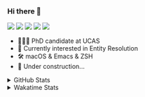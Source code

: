 ### Hi there 👋

[![](https://img.shields.io/badge/-Email-325180?logo=maildotru&logoColor=white&style=flat-square)](mailto:hi@wang.tianshu.me)
[![](https://img.shields.io/badge/-GitHub-black?logo=GitHub&style=flat-square)](https://github.com/tshu-w)
[![](https://img.shields.io/badge/-Telegram-26a5e4?labelColor=fafafa&logo=telegram&style=flat-square)](https://t.me/tshu_w) 
[![](https://img.shields.io/badge/-Twitter-1da1f2?logo=Twitter&logoColor=white&style=flat-square)](https://twitter.com/tshu_w)
[![](https://komarev.com/ghpvc/?username=tshu-w&color=blueviolet&style=flat-square)]()



- 🧑🏻‍🎓 PhD candidate at UCAS
- 🔭 Currently interested in Entity Resolution
- 🛠 macOS & Emacs & ZSH
- 🚧 Under construction...

<details>

<summary>GitHub Stats</summary>

![Tianshu's GitHub stats](https://github-readme-stats.vercel.app/api?username=tshu-w&show_icons=true&theme=buefy&count_private=true)
  
</details>


<details>
  <summary>Wakatime Stats</summary>

  Currently, files accessed by tramp cannot be tracked by wakatime, see https://github.com/wakatime/wakatime-mode/issues/27
  <br>
  
<!--START_SECTION:waka-->
![Code Time](http://img.shields.io/badge/Code%20Time-0%20secs-blue)

**I'm an Early 🐤** 

```text
🌞 Morning    50 commits     ███░░░░░░░░░░░░░░░░░░░░░░   13.26% 
🌆 Daytime    178 commits    ███████████░░░░░░░░░░░░░░   47.21% 
🌃 Evening    145 commits    █████████░░░░░░░░░░░░░░░░   38.46% 
🌙 Night      4 commits      ░░░░░░░░░░░░░░░░░░░░░░░░░   1.06%

```
📅 **I'm Most Productive on Monday** 

```text
Monday       82 commits     █████░░░░░░░░░░░░░░░░░░░░   21.75% 
Tuesday      50 commits     ███░░░░░░░░░░░░░░░░░░░░░░   13.26% 
Wednesday    63 commits     ████░░░░░░░░░░░░░░░░░░░░░   16.71% 
Thursday     45 commits     ███░░░░░░░░░░░░░░░░░░░░░░   11.94% 
Friday       37 commits     ██░░░░░░░░░░░░░░░░░░░░░░░   9.81% 
Saturday     62 commits     ████░░░░░░░░░░░░░░░░░░░░░   16.45% 
Sunday       38 commits     ██░░░░░░░░░░░░░░░░░░░░░░░   10.08%

```


📊 **This Week I Spent My Time On** 

```text
💬 Programming Languages: 
Org                      5 hrs 49 mins       ███████████░░░░░░░░░░░░░░   47.28% 
sh                       4 hrs 28 mins       █████████░░░░░░░░░░░░░░░░   36.32% 
Emacs Lisp               1 hr 55 mins        ████░░░░░░░░░░░░░░░░░░░░░   15.65% 
Git                      3 mins              ░░░░░░░░░░░░░░░░░░░░░░░░░   0.5% 
JSON                     1 min               ░░░░░░░░░░░░░░░░░░░░░░░░░   0.15%

🔥 Editors: 
Emacs                    7 hrs 50 mins       ████████████████░░░░░░░░░   63.68% 
Zsh                      4 hrs 28 mins       █████████░░░░░░░░░░░░░░░░   36.32%

🐱‍💻 Projects: 
Unknown Project          5 hrs 49 mins       ███████████░░░░░░░░░░░░░░   47.28% 
Terminal                 4 hrs 14 mins       ████████░░░░░░░░░░░░░░░░░   34.35% 
emacs                    2 hrs 1 min         ████░░░░░░░░░░░░░░░░░░░░░   16.4% 
dotfiles                 5 mins              ░░░░░░░░░░░░░░░░░░░░░░░░░   0.77% 
themes                   4 mins              ░░░░░░░░░░░░░░░░░░░░░░░░░   0.67%

💻 Operating System: 
Mac                      12 hrs 5 mins       ████████████████████████░   98.1% 
Linux                    14 mins             ░░░░░░░░░░░░░░░░░░░░░░░░░   1.9%

```

**I Mostly Code in Python** 

```text
Python                   9 repos             ██████████░░░░░░░░░░░░░░░   42.86% 
HTML                     2 repos             ██░░░░░░░░░░░░░░░░░░░░░░░   9.52% 
Emacs Lisp               2 repos             ██░░░░░░░░░░░░░░░░░░░░░░░   9.52% 
JavaScript               2 repos             ██░░░░░░░░░░░░░░░░░░░░░░░   9.52% 
TeX                      2 repos             ██░░░░░░░░░░░░░░░░░░░░░░░   9.52%

```



 Last Updated on 19/06/2022 08:05:58 UTC
<!--END_SECTION:waka-->
</details>
